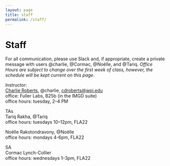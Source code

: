 ```yaml
---
layout: page
title: staff
permalink: /staff/
---
```


# Staff
For all communication, please use Slack and, if appropriate, create a private message with users @charlie, @Cormac, @Noëlle, and @Tariq. *Office Hours are subject to change over the first week of class, however, the schedule will be kept current on this page*.

Instructor:  
[Charlie Roberts](http://charlie-roberts.com), @charlie, [cdroberts@wpi.edu](mailto:cdroberts@wpi.edu)   
office: Fuller Labs, B25b (in the IMGD suite)  
office hours: tuesday, 2–4 PM  

TAs   
Tariq Rakha, @Tariq  
office hours: tuesdays 10–12pm, FLA22  

Noëlle Rakotondravony, @Noëlle  
office hours: mondays 4-6pm, FLA22 

SA  
Cormac Lynch-Collier  
office hours: wednesdays 1–3pm, FLA22  
